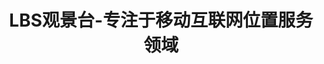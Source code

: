 ---
description: 关于LBS一些文章、观点和新产品的收集。业内人士可参考。
layout: post
results:
- primaryGenreName: News
  version: '1.0'
  artworkUrl100: http://a1044.phobos.apple.com/us/r1000/027/Purple4/v4/78/bd/4b/78bd4b06-0604-7352-f106-ca16078bcbcf/mzl.kayjwvcs.png
  trackViewUrl: https://itunes.apple.com/cn/app/lbs-guan-jing-tai-zhuan-zhu/id664584181?mt=8&uo=4
  artworkUrl60: http://a730.phobos.apple.com/us/r1000/010/Purple/v4/ec/64/a0/ec64a0eb-c6cb-cd43-df54-7b0858cfb9c5/Icon.png
  sellerName: Truman Lam
  supportedDevices:
  - iPadFourthGen
  - iPadThirdGen
  - iPadMini
  - iPodTouchourthGen
  - iPadMini4G
  - iPad3G
  - iPhone4
  - iPhone4S
  - iPodTouchThirdGen
  - iPadWifi
  - iPad2Wifi
  - iPadThirdGen4G
  - iPhone-3GS
  - iPadFourthGen4G
  - iPodTouchFifthGen
  - iPad23G
  - iPhone5
  genres:
  - 新闻
  - 社交
  trackName: LBS观景台-专注于移动互联网位置服务领域
  description: 'LBS观景台专注于移动互联网LBS领域（www.lbsvision.com），关注LBS行业的新动态，记录LBS行业的每一次创新，分享LBS从业者的心路历程，希望与中国的LBS行业一起成长。


    我们是一群简单而热情的年轻人，利用业余时间奉献自己的光和热，希望能不辜负这伟大的时代。'
  price: 0
  trackId: 664584181
  releaseDate: '2013-06-28T01:06:51Z'
  screenshotUrls:
  - http://a1.mzstatic.com/us/r1000/035/Purple/v4/f4/53/b0/f453b0fb-b92e-7a8c-317a-69783dc6d338/mzl.pbtasypt.1136x1136-75.jpg
  - http://a3.mzstatic.com/us/r1000/004/Purple4/v4/8b/52/24/8b522491-a57a-875c-3184-13434ab94f42/mzl.gsbkqkuv.1136x1136-75.jpg
  - http://a2.mzstatic.com/us/r1000/043/Purple4/v4/0a/92/ca/0a92cae4-2959-9e63-41ae-a6f1479274c9/mzl.jufwaszg.1136x1136-75.jpg
  - http://a4.mzstatic.com/us/r1000/002/Purple/v4/fe/2e/00/fe2e00a4-ca39-9d1f-f74d-6b9437726e25/mzl.sbimawvv.1136x1136-75.jpg
  artistViewUrl: https://itunes.apple.com/cn/artist/truman-lam/id638173723?uo=4
  primaryGenreId: 6009
  kind: software
  fileSizeBytes: '11455643'
  bundleId: com.wumii.apps.lbsvision
  trackContentRating: 4+
  artistName: Truman Lam
  trackCensoredName: LBS观景台-专注于移动互联网位置服务领域
  isGameCenterEnabled: false
  contentAdvisoryRating: 4+
  languageCodesISO2A:
  - EN
  features: &a []
  wrapperType: software
  artworkUrl512: http://a1044.phobos.apple.com/us/r1000/027/Purple4/v4/78/bd/4b/78bd4b06-0604-7352-f106-ca16078bcbcf/mzl.kayjwvcs.png
  formattedPrice: 免费
  artistId: 638173723
  genreIds:
  - '6009'
  - '6005'
  currency: CNY
  ipadScreenshotUrls: *a
category: 新闻
tags: tag1
resultCount: 1
title: LBS观景台-专注于移动互联网位置服务领域

---